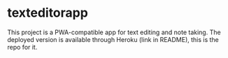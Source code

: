 # texteditorapp
This project is a PWA-compatible app for text editing and note taking. The deployed version is available through Heroku (link in README), this is the repo for it.
